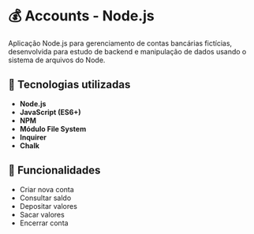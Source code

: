 # 💰 Accounts - Node.js
Aplicação Node.js para gerenciamento de contas bancárias fictícias, desenvolvida para estudo de backend e manipulação de dados usando o sistema de arquivos do Node.

## 🚀 Tecnologias utilizadas
- **Node.js**
- **JavaScript (ES6+)**
- **NPM**
- **Módulo File System**
- **Inquirer** 
- **Chalk**

## 📂 Funcionalidades
- Criar nova conta
- Consultar saldo
- Depositar valores
- Sacar valores
- Encerrar conta
